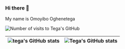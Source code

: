 ### Hi there 👋

My name is Omoyibo Oghenetega

<!--
**omotega/omotega** is a ✨ _special_ ✨ repository because its `README.md` (this file) appears on your GitHub profile.

Here are some ideas to get you started:

- 🔭 I’m currently working on ...
- 🌱 I’m currently learning ...
- 👯 I’m looking to collaborate on ...
- 🤔 I’m looking for help with ...
- 💬 Ask me about ...
- 📫 How to reach me: tomoyibo@gmailo.com
- 😄 Pronouns: he/him...
- ⚡ Fun fact: ...
-->

<p align="left"> <img src="https://komarev.com/ghpvc/?username=omotega&label=Profile%20Visits&color=0e75b6&style=flat" alt="Number of visits to Tega's GitHub" /> </p>

| <img align="center" src="https://github-readme-stats.vercel.app/api?username=omotega&show_icons=true&include_all_commits=true&hide_border=true" alt="tega's GitHub stats" /> | <img align="center" src="https://github-readme-stats.vercel.app/api/top-langs/?username=omotega&langs_count=8&layout=compact&hide_border=true" alt="Tega's GitHub stats" /> |
| ------------- | ------------- |